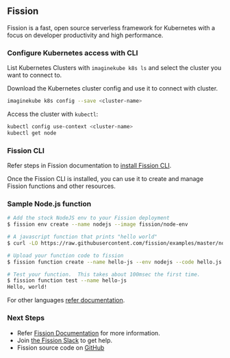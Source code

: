 ## Fission

Fission is a fast, open source serverless framework for Kubernetes with a focus on developer productivity and high performance.

### Configure Kubernetes access with CLI

List Kubernetes Clusters with `imaginekube k8s ls` and select the cluster you want to connect to.

Download the Kubernetes cluster config and use it to connect with cluster.

```sh
imaginekube k8s config --save <cluster-name>
```

Access the cluster with `kubectl`:

```sh
kubectl config use-context <cluster-name>
kubectl get node
```

### Fission CLI

Refer steps in Fission documentation to [install Fission CLI](https://fission.io/docs/installation/#install-fission-cli).

Once the Fission CLI is installed, you can use it to create and manage Fission functions and other resources.

### Sample Node.js function

```sh
# Add the stock NodeJS env to your Fission deployment
$ fission env create --name nodejs --image fission/node-env

# A javascript function that prints "hello world"
$ curl -LO https://raw.githubusercontent.com/fission/examples/master/nodejs/hello.js

# Upload your function code to fission
$ fission function create --name hello-js --env nodejs --code hello.js

# Test your function.  This takes about 100msec the first time.
$ fission function test --name hello-js
Hello, world!
```

For other languages [refer documentation](https://fission.io/docs/installation/#run-an-example).

### Next Steps

- Refer [Fission Documentation](https://fission.io/docs/) for more information.
- Join [the Fission Slack](https://fission.io/slack) to get help.
- Fission source code on [GitHub](https://github.com/fission/fission)
